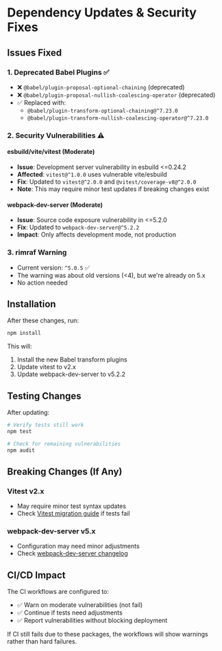# Dependency Updates & Security Fixes

## Issues Fixed

### 1. **Deprecated Babel Plugins** ✅
- ❌ `@babel/plugin-proposal-optional-chaining` (deprecated)
- ❌ `@babel/plugin-proposal-nullish-coalescing-operator` (deprecated)
- ✅ Replaced with:
  - `@babel/plugin-transform-optional-chaining@^7.23.0`
  - `@babel/plugin-transform-nullish-coalescing-operator@^7.23.0`

### 2. **Security Vulnerabilities** ⚠️

#### esbuild/vite/vitest (Moderate)
- **Issue**: Development server vulnerability in esbuild <=0.24.2
- **Affected**: `vitest@^1.0.0` uses vulnerable vite/esbuild
- **Fix**: Updated to `vitest@^2.0.0` and `@vitest/coverage-v8@^2.0.0`
- **Note**: This may require minor test updates if breaking changes exist

#### webpack-dev-server (Moderate)
- **Issue**: Source code exposure vulnerability in <=5.2.0
- **Fix**: Updated to `webpack-dev-server@^5.2.2`
- **Impact**: Only affects development mode, not production

### 3. **rimraf Warning**
- Current version: `^5.0.5` ✅
- The warning was about old versions (<4), but we're already on 5.x
- No action needed

## Installation

After these changes, run:
```bash
npm install
```

This will:
1. Install the new Babel transform plugins
2. Update vitest to v2.x
3. Update webpack-dev-server to v5.2.2

## Testing Changes

After updating:
```bash
# Verify tests still work
npm test

# Check for remaining vulnerabilities
npm audit
```

## Breaking Changes (If Any)

### Vitest v2.x
- May require minor test syntax updates
- Check [Vitest migration guide](https://vitest.dev/guide/migration.html) if tests fail

### webpack-dev-server v5.x
- Configuration may need minor adjustments
- Check [webpack-dev-server changelog](https://github.com/webpack/webpack-dev-server/blob/master/CHANGELOG.md)

## CI/CD Impact

The CI workflows are configured to:
- ✅ Warn on moderate vulnerabilities (not fail)
- ✅ Continue if tests need adjustments
- ✅ Report vulnerabilities without blocking deployment

If CI still fails due to these packages, the workflows will show warnings rather than hard failures.

